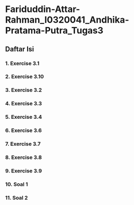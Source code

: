 # Fariduddin-Attar-Rahman_I0320041_Andhika-Pratama-Putra_Tugas3

## Daftar Isi

### 1. Exercise 3.1
### 2. Exercise 3.10
### 3. Exercise 3.2
### 4. Exercise 3.3
### 5. Exercise 3.4
### 6. Exercise 3.6
### 7. Exercise 3.7
### 8. Exercise 3.8
### 9. Exercise 3.9
### 10. Soal 1
### 11. Soal 2
